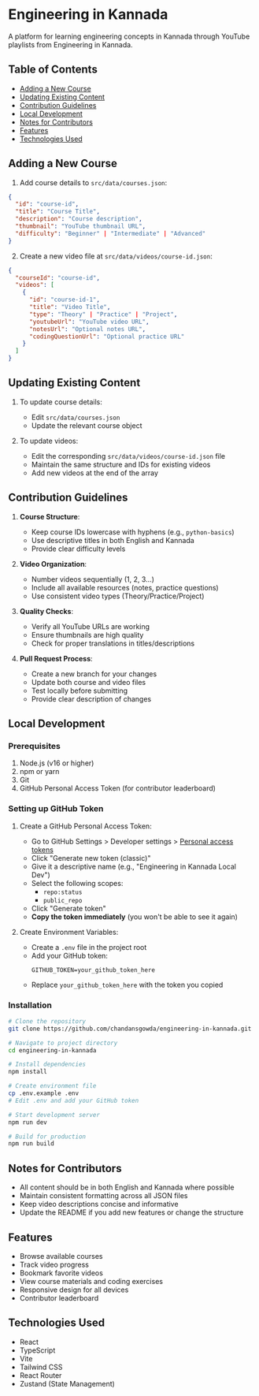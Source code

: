 # Engineering in Kannada

A platform for learning engineering concepts in Kannada through YouTube playlists from Engineering in Kannada.

## Table of Contents

  - [Adding a New Course](#adding-a-new-course)
  - [Updating Existing Content](#updating-existing-content)
  - [Contribution Guidelines](#contribution-guidelines)
  - [Local Development](#local-development)
  - [Notes for Contributors](#notes-for-contributors)
  - [Features](#features)
  - [Technologies Used](#technologies-used)


## Adding a New Course

1. Add course details to `src/data/courses.json`:

```json
{
  "id": "course-id",
  "title": "Course Title",
  "description": "Course description",
  "thumbnail": "YouTube thumbnail URL",
  "difficulty": "Beginner" | "Intermediate" | "Advanced"
}
```

2. Create a new video file at `src/data/videos/course-id.json`:

```json
{
  "courseId": "course-id",
  "videos": [
    {
      "id": "course-id-1",
      "title": "Video Title",
      "type": "Theory" | "Practice" | "Project",
      "youtubeUrl": "YouTube video URL",
      "notesUrl": "Optional notes URL",
      "codingQuestionUrl": "Optional practice URL"
    }
  ]
}
```

## Updating Existing Content

1. To update course details:

   - Edit `src/data/courses.json`
   - Update the relevant course object

2. To update videos:
   - Edit the corresponding `src/data/videos/course-id.json` file
   - Maintain the same structure and IDs for existing videos
   - Add new videos at the end of the array

## Contribution Guidelines

1. **Course Structure**:

   - Keep course IDs lowercase with hyphens (e.g., `python-basics`)
   - Use descriptive titles in both English and Kannada
   - Provide clear difficulty levels

2. **Video Organization**:

   - Number videos sequentially (1, 2, 3...)
   - Include all available resources (notes, practice questions)
   - Use consistent video types (Theory/Practice/Project)

3. **Quality Checks**:

   - Verify all YouTube URLs are working
   - Ensure thumbnails are high quality
   - Check for proper translations in titles/descriptions

4. **Pull Request Process**:
   - Create a new branch for your changes
   - Update both course and video files
   - Test locally before submitting
   - Provide clear description of changes

## Local Development

### Prerequisites

1. Node.js (v16 or higher)
2. npm or yarn
3. Git
4. GitHub Personal Access Token (for contributor leaderboard)

### Setting up GitHub Token

1. Create a GitHub Personal Access Token:

   - Go to GitHub Settings > Developer settings > [Personal access tokens](https://github.com/settings/tokens)
   - Click "Generate new token (classic)"
   - Give it a descriptive name (e.g., "Engineering in Kannada Local Dev")
   - Select the following scopes:
     - `repo:status`
     - `public_repo`
   - Click "Generate token"
   - **Copy the token immediately** (you won't be able to see it again)

2. Create Environment Variables:
   - Create a `.env` file in the project root
   - Add your GitHub token:
     ```env
     GITHUB_TOKEN=your_github_token_here
     ```
   - Replace `your_github_token_here` with the token you copied

### Installation

```bash
# Clone the repository
git clone https://github.com/chandansgowda/engineering-in-kannada.git

# Navigate to project directory
cd engineering-in-kannada

# Install dependencies
npm install

# Create environment file
cp .env.example .env
# Edit .env and add your GitHub token

# Start development server
npm run dev

# Build for production
npm run build
```

## Notes for Contributors

- All content should be in both English and Kannada where possible
- Maintain consistent formatting across all JSON files
- Keep video descriptions concise and informative
- Update the README if you add new features or change the structure

## Features

- Browse available courses
- Track video progress
- Bookmark favorite videos
- View course materials and coding exercises
- Responsive design for all devices
- Contributor leaderboard

## Technologies Used

- React
- TypeScript
- Vite
- Tailwind CSS
- React Router
- Zustand (State Management)
